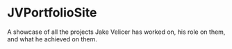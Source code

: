 # JVPortfolioSite

A showcase of all the projects Jake Velicer has worked on, his role on them, and what he achieved on them.
